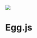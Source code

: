[![](https://i.postimg.cc/WzXsh0MX/image.png)](https://github.com/wx-chevalier/Backend-Series)

# Egg.js
